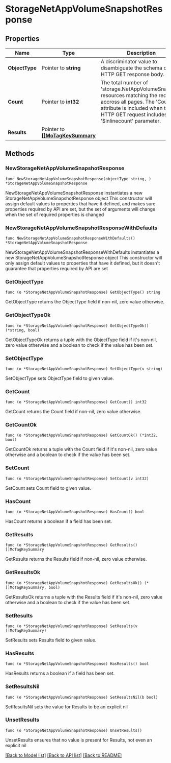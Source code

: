 # StorageNetAppVolumeSnapshotResponse

## Properties

Name | Type | Description | Notes
------------ | ------------- | ------------- | -------------
**ObjectType** | Pointer to **string** | A discriminator value to disambiguate the schema of a HTTP GET response body. | 
**Count** | Pointer to **int32** | The total number of &#39;storage.NetAppVolumeSnapshot&#39; resources matching the request, accross all pages. The &#39;Count&#39; attribute is included when the HTTP GET request includes the &#39;$inlinecount&#39; parameter. | [optional] 
**Results** | Pointer to [**[]MoTagKeySummary**](mo.TagKeySummary.md) |  | [optional] 

## Methods

### NewStorageNetAppVolumeSnapshotResponse

`func NewStorageNetAppVolumeSnapshotResponse(objectType string, ) *StorageNetAppVolumeSnapshotResponse`

NewStorageNetAppVolumeSnapshotResponse instantiates a new StorageNetAppVolumeSnapshotResponse object
This constructor will assign default values to properties that have it defined,
and makes sure properties required by API are set, but the set of arguments
will change when the set of required properties is changed

### NewStorageNetAppVolumeSnapshotResponseWithDefaults

`func NewStorageNetAppVolumeSnapshotResponseWithDefaults() *StorageNetAppVolumeSnapshotResponse`

NewStorageNetAppVolumeSnapshotResponseWithDefaults instantiates a new StorageNetAppVolumeSnapshotResponse object
This constructor will only assign default values to properties that have it defined,
but it doesn't guarantee that properties required by API are set

### GetObjectType

`func (o *StorageNetAppVolumeSnapshotResponse) GetObjectType() string`

GetObjectType returns the ObjectType field if non-nil, zero value otherwise.

### GetObjectTypeOk

`func (o *StorageNetAppVolumeSnapshotResponse) GetObjectTypeOk() (*string, bool)`

GetObjectTypeOk returns a tuple with the ObjectType field if it's non-nil, zero value otherwise
and a boolean to check if the value has been set.

### SetObjectType

`func (o *StorageNetAppVolumeSnapshotResponse) SetObjectType(v string)`

SetObjectType sets ObjectType field to given value.


### GetCount

`func (o *StorageNetAppVolumeSnapshotResponse) GetCount() int32`

GetCount returns the Count field if non-nil, zero value otherwise.

### GetCountOk

`func (o *StorageNetAppVolumeSnapshotResponse) GetCountOk() (*int32, bool)`

GetCountOk returns a tuple with the Count field if it's non-nil, zero value otherwise
and a boolean to check if the value has been set.

### SetCount

`func (o *StorageNetAppVolumeSnapshotResponse) SetCount(v int32)`

SetCount sets Count field to given value.

### HasCount

`func (o *StorageNetAppVolumeSnapshotResponse) HasCount() bool`

HasCount returns a boolean if a field has been set.

### GetResults

`func (o *StorageNetAppVolumeSnapshotResponse) GetResults() []MoTagKeySummary`

GetResults returns the Results field if non-nil, zero value otherwise.

### GetResultsOk

`func (o *StorageNetAppVolumeSnapshotResponse) GetResultsOk() (*[]MoTagKeySummary, bool)`

GetResultsOk returns a tuple with the Results field if it's non-nil, zero value otherwise
and a boolean to check if the value has been set.

### SetResults

`func (o *StorageNetAppVolumeSnapshotResponse) SetResults(v []MoTagKeySummary)`

SetResults sets Results field to given value.

### HasResults

`func (o *StorageNetAppVolumeSnapshotResponse) HasResults() bool`

HasResults returns a boolean if a field has been set.

### SetResultsNil

`func (o *StorageNetAppVolumeSnapshotResponse) SetResultsNil(b bool)`

 SetResultsNil sets the value for Results to be an explicit nil

### UnsetResults
`func (o *StorageNetAppVolumeSnapshotResponse) UnsetResults()`

UnsetResults ensures that no value is present for Results, not even an explicit nil

[[Back to Model list]](../README.md#documentation-for-models) [[Back to API list]](../README.md#documentation-for-api-endpoints) [[Back to README]](../README.md)


